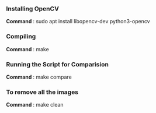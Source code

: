 ### Installing OpenCV
<strong>Command </strong> : sudo apt install libopencv-dev python3-opencv

### Compiling
<strong>Command </strong> : make

### Running the Script for Comparision
<strong>Command </strong> : make compare

### To remove all the images
<strong>Command </strong> : make clean

